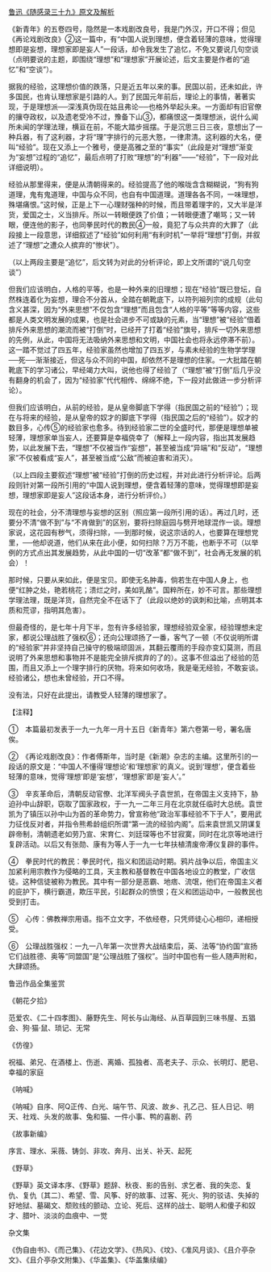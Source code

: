 [鲁迅《随感录三十九》原文及解析](https://www.vrrw.net/wx/7555.html)

《新青年》的五卷四号，隐然是一本戏剧改良号，我是门外汉，开口不得；但见《再论戏剧改良》②这一篇中，有“中国人说到理想，便含着轻薄的意味，觉得理想即是妄想，理想家即是妄人”一段话，却令我发生了追忆，不免又要说几句空谈（点明要说的主题，即围绕“理想”和“理想家”开展论述，后文主要是作者的“追忆”和“空谈”）。



据我的经验，这理想价值的跌落，只是近五年以来的事。民国以前，还未如此，许多国民，也肯认理想家是引路的人。到了民国元年前后，理论上的事情，著著实现，于是理想派──深浅真伪现在姑且弗论──也格外举起头来。一方面却有旧官僚的攘夺政权，以及遗老受冷不过，豫备下山③，都痛恨这一类理想派，说什么闻所未闻的学理法理，横亘在前，不能大踏步摇摆。于是沉思三日三夜，意想出了一种兵器，有了这利器，才将“理”字排行的元恶大憝，一律肃清。这利器的大名，便叫“经验”。现在又添上一个雅号，便是高雅之至的“事实”（此段是对“理想”渐变为“妄想”过程的“追忆”，最后点明了打败“理想”的“利器”——“经验”，下一段对此详细说明）。

经验从那里得来，便是从清朝得来的。经验提高了他的喉咙含含糊糊说，“狗有狗道理，鬼有鬼道理，中国与众不同，也自有中国道理。道理各各不同，一味理想，殊堪痛恨。”这时候，正是上下一心理财强种的时候，而且带着理字的，又大半是洋货，爱国之士，义当排斥。所以一转眼便跌了价值；一转眼便遭了嘲骂；又一转眼，便连他的影子，也同拳民时代的教民④一般，竟犯了与众共弃的大罪了（此段接上一段意思，详细叙述了“经验”如何利用“有利时机”一举将“理想”打倒，并叙述了“理想”之遭众人摈弃的“惨状”）。

（以上两段主要是“追忆”，后文转为对此的分析评论，即上文所谓的“说几句空谈”）

但我们应该明白，人格的平等，也是一种外来的旧理想；现在“经验”既已登坛，自然株连着化为妄想，理合不分首从，全踏在朝靴底下，以符列祖列宗的成规（此句含义甚深，因为“外来思想”不仅包含“理想”而且包含“人格的平等”等等内容，这些都是人类文明发展的成果，也是社会进步不可或缺的元素，当“理想”被“经验”借着排斥外来思想的潮流而被“打倒”时，已经开了打着“经验”旗号，排斥一切外来思想的先例，从此，中国将无法吸纳外来思想和文明，中国社会也将永远停滞不前）。这一踏不觉过了四五年，经验家虽然也增加了四五岁，与素未经验的生物学学理──死──渐渐接近，但这与众不同的中国，却依然不是理想的住家。一大批踏在朝靴底下的学习诸公，早经竭力大叫，说他也得了经验了（“理想”被“打倒”后几乎没有翻身的机会了，因为“经验家”代代相传、绵绵不绝，下一段对此做进一步分析评论）。

但我们应该明白，从前的经验，是从皇帝脚底下学得（指民国之前的“经验”）；现在与将来的经验，是从皇帝的奴才的脚底下学得（指民国之后的“经验”）。奴才的数目多，心传⑤的经验家也愈多。待到经验家二世的全盛时代，那便是理想单被轻薄，理想家单当妄人，还要算是幸福侥幸了（解释上一段内容，指出其发展趋势，以此发展下去，“理想”不仅被当作“妄想”，甚至被当成“异端”和“反动”，“理想家”不仅被看成“妄人”，甚至被当成“公敌”而被迫害和消灭）。

（以上四段主要叙述“理想”被“经验”打倒的历史过程，并对此进行分析评论。后两段则针对第一段所引用的“中国人说到理想，便含着轻薄的意味，觉得理想即是妄想，理想家即是妄人”这段话本身，进行分析评价。）

现在的社会，分不清理想与妄想的区别（照应第一段所引用的话）。再过几时，还要分不清“做不到”与“不肯做到”的区别，要将扫除庭园与劈开地球混作一谈。理想家说，这花园有秽气，须得扫除，──到那时候，说这宗话的人，也要算在理想党里，──他却说道，他们从来在此小便，如何扫除？万万不能，也断乎不可（以举例的方式点出其发展趋势，从此中国的一切“改革”都“做不到”，社会再无发展的机会）！

那时候，只要从来如此，便是宝贝。即使无名肿毒，倘若生在中国人身上，也便“红肿之处，艳若桃花；溃烂之时，美如乳酪”。国粹所在，妙不可言。那些理想学理法理，既是洋货，自然完全不在话下了（此段以绝妙的讽刺和比喻，点明其本质和荒谬，指明其危害）。

但最奇怪的，是七年十月下半，忽有许多经验家，理想经验双全家，经验理想未定家，都说公理战胜了强权⑥；还向公理颂扬了一番，客气了一顿（不仅说明所谓的“经验家”并非坚持自己操守的极端顽固派，其翻云覆雨的手段亦变幻莫测，而且说明了外来思想和事物并不是能完全排斥摈弃的了的）。这事不但溢出了经验的范围，而且又添上一个理字排行的厌物。将来如何收场，我是毫无经验，不敢妄谈。经验诸公，想也未曾经验，开口不得。

没有法，只好在此提出，请教受人轻薄的理想家了。





【注释】

①　本篇最初发表于一九一九年一月十五日《新青年》第六卷第一号，署名唐俟。

②　《再论戏剧改良》：作者傅斯年，当时是《新潮》杂志的主编。这里所引的一段话的原文是：“中国人不懂得‘理想论’和‘理想家’的真义。说到‘理想’，便含着些轻薄的意味，觉得‘理想’即是‘妄想’，‘理想家’即是‘妄人’。”

③　辛亥革命后，清朝反动官僚、北洋军阀头子袁世凯，在帝国主义支持下，胁迫孙中山辞职，窃取了国家政权，于一九一二年三月在北京就任临时大总统。袁世凯为了镇压以孙中山为首的革命势力，曾宣称他“政治军事经验不下于人”，要用武力征伐反对者，并指令熊希龄组织所谓“第一流的经验内阁”。后来袁世凯又阴谋复辟帝制，清朝遗老如劳乃宣、宋育仁、刘廷琛等也不甘寂寞，同时在北京等地进行复辟活动。以后又有张勋、康有为等人于一九一七年扶植清废帝溥仪复辟的事件。

④　拳民时代的教民：拳民时代，指义和团运动时期。鸦片战争以后，帝国主义加紧利用宗教作为侵略的工具，天主教和基督教在中国各地设立的教堂，广收信徒。这种信徒被称为教民。其中有一部分是恶霸、地痞、流氓，他们在帝国主义者的庇护下，横行霸道，欺压平民，引起群众的愤恨；在义和团运动中，一般教民也受到打击。

⑤　心传：佛教禅宗用语。指不立文字，不依经卷，只凭师徒心心相印，递相授受。

⑥　公理战胜强权：一九一八年第一次世界大战结束后，英、法等“协约国”宣扬它们战胜德、奥等“同盟国”是“公理战胜了强权”。当时中国也有一些人随声附和，大肆颂扬。

鲁迅作品全集鉴赏

《朝花夕拾》

范爱农、《二十四孝图》、藤野先生、阿长与山海经、从百草园到三味书屋、五猖会、狗·猫·鼠、琐记、无常

《仿徨》

祝福、弟兄、在酒楼上、伤逝、离婚、孤独者、高老夫子、示众、长明灯、肥皂、幸福的家庭

《呐喊》

《呐喊》自序、阿Q正传、白光、端午节、风波、故乡、孔乙己、狂人日记、明天、社戏、头发的故事、兔和猫、一件小事、鸭的喜剧、药

《故事新编》

序言、理水、采薇、铸剑、非攻、奔月、出关、补天、起死

《野草》

《野草》英文译本序、《野草》题辞、秋夜、影的告别、求乞者、我的失恋、复仇、复仇〔其二〕、希望、雪、风筝、好的故事、过客、死火、狗的驳诘、失掉的好地狱、墓碣文、颓败线的颤动、立论、死后、这样的战士、聪明人和傻子和奴才、腊叶、淡淡的血痕中、一觉

杂文集

《伪自由书》、《而己集》、《花边文学》、《热风》、《坟》、《准风月谈》、《且介亭杂文》、《且介亭杂文附集》、《华盖集》、《华盖集续编》

